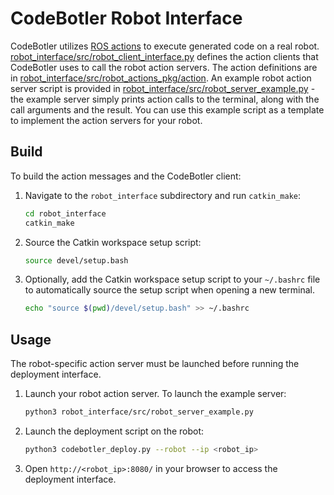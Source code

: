# CodeBotler Robot Interface

CodeBotler utilizes [ROS actions](http://wiki.ros.org/actionlib) to execute generated code on a real robot.
[robot_interface/src/robot_client_interface.py](src/robot_client_interface.py) defines the action clients that CodeBotler uses to call the robot action servers. The action definitions are in [robot_interface/src/robot_actions_pkg/action](src/robot_actions_pkg/action). An example robot action server script is provided in [robot_interface/src/robot_server_example.py](src/robot_server_example.py) - the example server simply prints action calls to the terminal, along with the call arguments and the result.
You can use this example script as a template to implement the action servers for your robot.

## Build
To build the action messages and the CodeBotler client:
1. Navigate to the `robot_interface` subdirectory and run `catkin_make`:
    ```bash
    cd robot_interface
    catkin_make
    ```
1. Source the Catkin workspace setup script:
    ```bash
    source devel/setup.bash
    ```
1. Optionally, add the Catkin workspace setup script to your `~/.bashrc` file to automatically source the setup script when opening a new terminal.
    ```bash
    echo "source $(pwd)/devel/setup.bash" >> ~/.bashrc
    ```

## Usage
The robot-specific action server must be launched before running the deployment interface.
1. Launch your robot action server. To launch the example server:
    ```bash
    python3 robot_interface/src/robot_server_example.py
    ```
1. Launch the deployment script on the robot:
    ```bash
    python3 codebotler_deploy.py --robot --ip <robot_ip>
    ```
1. Open `http://<robot_ip>:8080/` in your browser to access the deployment interface.
